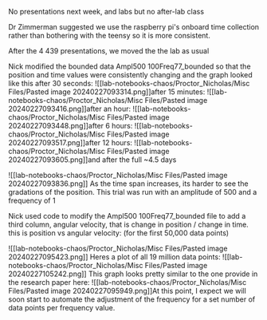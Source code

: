 No presentations next week, and labs but no after-lab class

Dr Zimmerman suggested we use the raspberry pi's onboard time collection rather than bothering with the teensy so it is more consistent. 

After the 4 439 presentations, we moved the the lab as usual

Nick modified the bounded data Ampl500 100Freq77_bounded so that the position and time values were consistently changing and the graph looked like this after 30 seconds:
![[lab-notebooks-chaos/Proctor_Nicholas/Misc Files/Pasted image 20240227093314.png]]after 15 minutes: 
![[lab-notebooks-chaos/Proctor_Nicholas/Misc Files/Pasted image 20240227093416.png]]after an hour:
![[lab-notebooks-chaos/Proctor_Nicholas/Misc Files/Pasted image 20240227093448.png]]after 6 hours:
![[lab-notebooks-chaos/Proctor_Nicholas/Misc Files/Pasted image 20240227093517.png]]after 12 hours:
![[lab-notebooks-chaos/Proctor_Nicholas/Misc Files/Pasted image 20240227093605.png]]and after the full ~4.5 days

![[lab-notebooks-chaos/Proctor_Nicholas/Misc Files/Pasted image 20240227093836.png]]
As the time span increases, its harder to see the gradations of the position. This trial was run with an amplitude of 500 and a frequency of 1

Nick used code to modify the Ampl500 100Freq77_bounded file to add a third column, angular velocity, that is change in position / change in time.
this is position vs  angular velocity: (for the first 50,000 data points)

![[lab-notebooks-chaos/Proctor_Nicholas/Misc Files/Pasted image 20240227095423.png]]
Heres a plot of all 19 million data points:
![[lab-notebooks-chaos/Proctor_Nicholas/Misc Files/Pasted image 20240227105242.png]]
This graph looks pretty similar to the one provide in the research paper here:
![[lab-notebooks-chaos/Proctor_Nicholas/Misc Files/Pasted image 20240227095949.png]]At this point, I expect we will soon start to automate the adjustment of the frequency for a set number of data points per frequency value.
